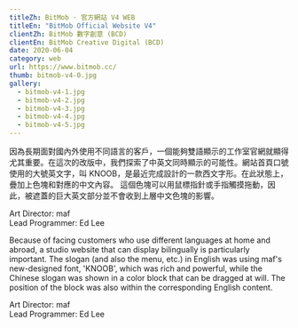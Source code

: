 ```yaml
---
titleZh: BitMob · 官方網站 V4 WEB
titleEn: "BitMob Official Website V4"
clientZh: BitMob 數字創意 (BCD)
clientEn: BitMob Creative Digital (BCD)
date: 2020-06-04
category: web
url: https://www.bitmob.cc/
thumb: bitmob-v4-0.jpg
gallery:
  - bitmob-v4-1.jpg
  - bitmob-v4-2.jpg
  - bitmob-v4-3.jpg
  - bitmob-v4-4.jpg
  - bitmob-v4-5.jpg
---
```


因為長期面對國內外使用不同語言的客戶，一個能夠雙語顯示的工作室官網就顯得尤其重要。在這次的改版中，我們探索了中英文同時顯示的可能性。網站首頁口號使用的大號英文字，叫 KNOOB，是最近完成設計的一款西文字形。在此狀態上，疊加上色塊和對應的中文內容。
這個色塊可以用鼠標指針或手指觸摸拖動，因此，被遮蓋的巨大英文部分並不會收到上層中文色塊的影響。

Art Director: maf<br/>
Lead Programmer: Ed Lee

<!-- lang -->

Because of facing customers who use different languages at home and abroad, a studio website that can display bilingually is particularly important. The slogan (and also the menu, etc.) in English was using maf's new-designed font, 'KNOOB', which was rich and powerful, while the Chinese slogan was shown in a color block that can be dragged at will. The position of the block was also within the corresponding English content.

Art Director: maf<br/>
Lead Programmer: Ed Lee
